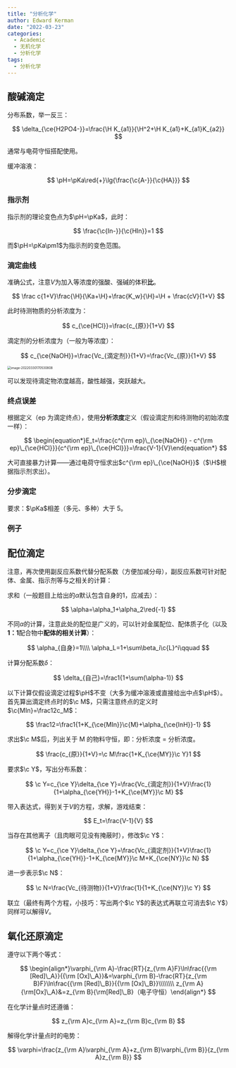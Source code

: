 ```yaml
---
title: "分析化学"
author: Edward Kerman
date: "2022-03-23"
categories:
  - Academic
  - 无机化学
  - 分析化学
tags:
  - 分析化学
---
```


## 酸碱滴定

分布系数，举一反三：

$$
\delta_{\ce{H2PO4-}}=\frac{\H K_{a1}}{\H^2+\H K_{a1}+K_{a1}K_{a2}}
$$

通常与电荷守恒搭配使用。

缓冲溶液：

$$
\pH=\pKa\red{+}\lg{\frac{\c{A-}}{\c{HA}}}
$$

### 指示剂

指示剂的理论变色点为$\pH=\pKa$，此时：

$$
\frac{\c{In-}}{\c{HIn}}=1
$$

而$\pH=\pKa\pm1$为指示剂的变色范围。

### 滴定曲线

准确公式，注意$V$为加入等浓度的强酸、强碱的体积<b>比</b>。

$$
\frac c{1+V}\frac{\H}{\Ka+\H}+\frac{K_w}{\H}=\H + \frac{cV}{1+V}
$$

此时待测物质的分析浓度为：

$$
c_{\ce{HCl}}=\frac{c_{原}}{1+V}
$$

滴定剂的分析浓度为（一般为等浓度）：

$$
c_{\ce{NaOH}}=\frac{Vc_{滴定剂}}{1+V}=\frac{Vc_{原}}{1+V}
$$

<img src="https://image.baidu.com/search/down?url=https://tva1.sinaimg.cn/large/e6c9d24ely1h0s0q339bmj20k00cgjrt.jpg" alt="image-20220330170530808" style="zoom:50%;" />

可以发现待滴定物浓度越高，酸性越强，突跃越大。

### 终点误差

根据定义（ep 为滴定终点），使用<b>分析浓度</b>定义（假设滴定剂和待测物的初始浓度一样）：

$$
\begin{equation*}E_t=\frac{c^{\rm ep}\_{\ce{NaOH}} - c^{\rm ep}\_{\ce{HCl}}}{c^{\rm ep}\_{\ce{HCl}}}=\frac{V-1}{V}\end{equation*}
$$

大可直接暴力计算——通过电荷守恒求出$c^{\rm ep}\_{\ce{NaOH}}$（$\H$根据指示剂求出）。

### 分步滴定

要求：$\pKa$相差（多元、多种）大于 5。

### 例子

## 配位滴定

注意，再次使用副反应系数代替分配系数（方便加减分母），副反应系数可针对配体、金属、指示剂等与之相关的计算：

求和（一般题目上给出的$\alpha$默认包含自身的$1$，应减去）：

$$
\alpha=\alpha_1+\alpha_2\red{-1}
$$

不同$\alpha$的计算，注意此处的配位是广义的，可以针对金属配位、配体质子化（以及<b>1：1</b>配合物中<b>配体的相关计算</b>）：

$$
\alpha_{自身}=1\\\\ \alpha_L=1+\sum\beta_i\c{L}^i\qquad
$$

计算分配系数$\delta$：

$$
\delta_{自己}=\frac1{1+\sum(\alpha-1)}
$$

以下计算仅假设滴定过程$\pH$不变（大多为缓冲溶液或直接给出中点$\pH$）。
首先算出滴定终点时的$\c M$，只需注意终点的定义时$\c{MIn}=\frac12c_M$：

$$
\frac12=\frac1{1+K_{\ce{MIn}}\c{M}+\alpha_{\ce{InH}}-1}
$$

求出$\c M$后，列出关于 M 的物料守恒，即：分析浓度 = 分析浓度。

$$
\frac{c_{原}}{1+V}=\c M\frac{1+K_{\ce{MY}}\c Y}1
$$

要求$\c Y$，写出分布系数：

$$
\c Y=c_{\ce Y}\delta_{\ce Y}=\frac{Vc_{滴定剂}}{1+V}\frac{1}{1+\alpha_{\ce{YH}}-1+K_{\ce{MY}}\c M}
$$

带入表达式，得到关于$V$的方程，求解，游戏结束：

$$
E_t=\frac{V-1}{V}
$$

当存在其他离子（且肉眼可见没有掩蔽时），修改$\c Y$：

$$
\c Y=c_{\ce Y}\delta_{\ce Y}=\frac{Vc_{滴定剂}}{1+V}\frac{1}{1+\alpha_{\ce{YH}}-1+K_{\ce{MY}}\c M+K_{\ce{NY}}\c N}
$$

进一步表示$\c N$：

$$
\c N=\frac{Vc_{待测物}}{1+V}\frac{1}{1+K_{\ce{NY}}\c Y}
$$

联立（最终有两个方程，小技巧：写出两个$\c Y$的表达式再联立可消去$\c Y$）同样可以解得$V$。

## 氧化还原滴定

遵守以下两个等式：

$$
\begin{align*}\varphi_{\rm A}-\frac{RT}{z_{\rm A}F}\ln\frac{{\rm [Red]\_A}}{{\rm [Ox]\_A}}&=\varphi_{\rm B}-\frac{RT}{z_{\rm B}F}\ln\frac{{\rm [Red]\_B}}{{\rm [Ox]\_B}}\\\\\\\\ z_{\rm A}{\rm[Ox]\_A}&=z_{\rm B}{\rm[Red]\_B}（电子守恒）\end{align*}
$$

在化学计量点时还遵循：

$$
z_{\rm A}c_{\rm A}=z_{\rm B}c_{\rm B}
$$

解得化学计量点时的电势：

$$
\varphi=\frac{z_{\rm A}\varphi_{\rm A}+z_{\rm B}\varphi_{\rm B}}{z_{\rm A}z_{\rm B}}
$$
